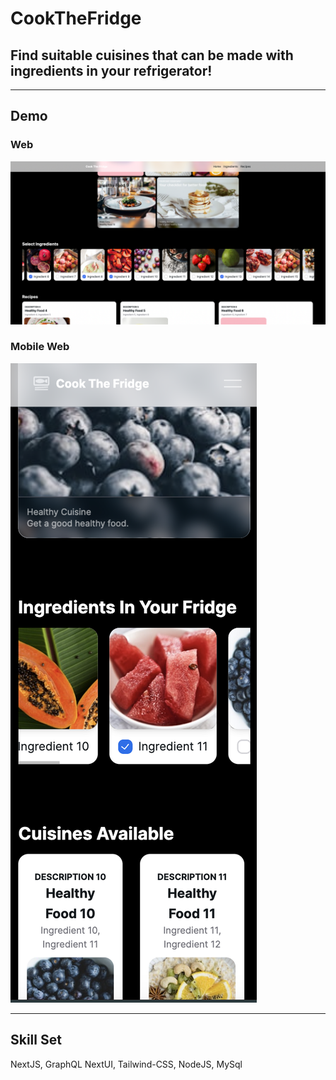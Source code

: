 # CookTheFridge
## Find suitable cuisines that can be made with ingredients in your refrigerator!
---
## Demo
### Web
![](./front/assets/images/cook-the-fridge-demo.png)

### Mobile Web
![](./front/assets/images/cook-the-fridge-mw-demo.png)

---
## Skill Set
NextJS, GraphQL NextUI, Tailwind-CSS, NodeJS, MySql
